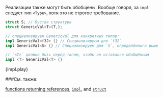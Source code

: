 Реализации также могут быть обобщены. Вообще говоря, за `impl` следует тип
`<Type>`, хотя это не строгое требование.

```rust
struct S; // Пустая структура
struct GenericVal<T>(T,);

// специализируем GenericVal для конкретных типов:
impl GenericVal<f32> {} // Специализируем для `f32`
impl GenericVal<S> {} // Специализируем для `S`, определённого выше

// `<T>` должно быть перед типом, чтобы он оставался обобщённым
impl <T> GenericVal<T> {}
```

{impl.play}

###См. также:

[functions returning references][fn], [`impl`][methods], and [`struct`][structs]


[fn]: /scope/lifetime/fn.html
[methods]: /fn/methods.html
[specialization_plans]: http://blog.rust-lang.org/2015/05/11/traits.html#the-future
[structs]: /custom_types/structs.html
